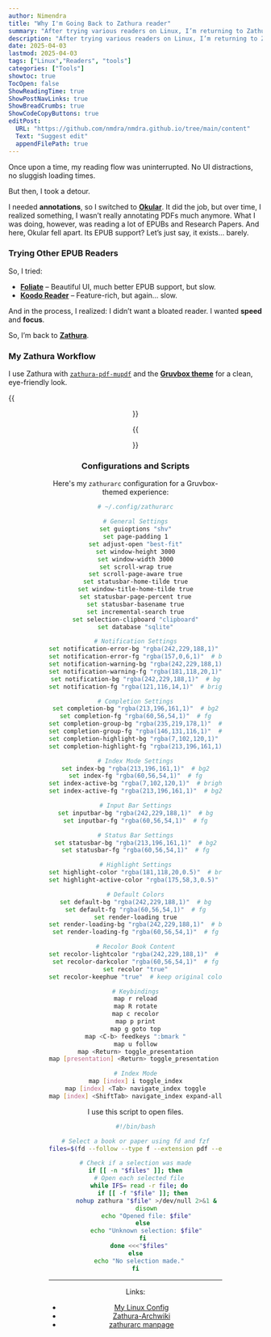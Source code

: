 ```yaml
---
author: Nimendra
title: "Why I'm Going Back to Zathura reader"
summary: "After trying various readers on Linux, I’m returning to Zathura for its speed, minimal UI, and distraction-free reading, using a customized Gruvbox theme and a script for quick file selection."
description: "After trying various readers on Linux, I’m returning to Zathura for its speed, minimal UI."
date: 2025-04-03
lastmod: 2025-04-03
tags: ["Linux","Readers", "tools"]
categories: ["Tools"]
showtoc: true
TocOpen: false
ShowReadingTime: true
ShowPostNavLinks: true
ShowBreadCrumbs: true
ShowCodeCopyButtons: true
editPost:
  URL: "https://github.com/nmdra/nmdra.github.io/tree/main/content"
  Text: "Suggest edit"
  appendFilePath: true
--- 
```


Once upon a time, my reading flow was uninterrupted. No UI distractions, no sluggish loading times.  

But then, I took a detour.  

I needed **annotations**, so I switched to **[Okular](https://okular.kde.org/)**. It did the job, but over time, I realized something, I wasn’t really annotating PDFs much anymore. What I was doing, however, was reading a lot of EPUBs and Research Papers. And here, Okular fell apart. Its EPUB support? Let’s just say, it exists… barely.  

### Trying Other EPUB Readers  

So, I tried:  

- **[Foliate](https://johnfactotum.github.io/foliate/)** – Beautiful UI, much better EPUB support, but slow.  
- **[Koodo Reader](https://koodo.960960.xyz/)** – Feature-rich, but again… slow.  

And in the process, I realized: I didn’t want a bloated reader. I wanted **speed** and **focus**.  

So, I’m back to **[Zathura](https://pwmt.org/projects/zathura/)**.  

### My Zathura Workflow  

I use Zathura with [`zathura-pdf-mupdf`](https://pwmt.org/projects/zathura-pdf-mupdf/) and the **[Gruvbox theme](https://github.com/eastack/zathura-gruvbox)** for a clean, eye-friendly look.  

{{<figure src="/images/zathura-1.png" caption="Zathura Reader" alt="zathura preview" width= "100%" height="auto"  align="center" >}}

{{<figure src="/images/zathura-2.png" caption="Index view" alt="zathura preview" width= "100%" height="auto"  align="center" >}}


### Configurations and Scripts

Here's my `zathurarc` configuration for a Gruvbox-themed experience: 

```sh
# ~/.config/zathurarc

# General Settings
set guioptions "shv"
set page-padding 1
set adjust-open "best-fit"
set window-height 3000
set window-width 3000
set scroll-wrap true
set scroll-page-aware true
set statusbar-home-tilde true
set window-title-home-tilde true
set statusbar-page-percent true
set statusbar-basename true
set incremental-search true
set selection-clipboard "clipboard"
set database "sqlite"

# Notification Settings
set notification-error-bg "rgba(242,229,188,1)"  # bg
set notification-error-fg "rgba(157,0,6,1)"  # bright:red
set notification-warning-bg "rgba(242,229,188,1)"  # bg
set notification-warning-fg "rgba(181,118,20,1)"  # bright:yellow
set notification-bg "rgba(242,229,188,1)"  # bg
set notification-fg "rgba(121,116,14,1)"  # bright:green

# Completion Settings
set completion-bg "rgba(213,196,161,1)"  # bg2
set completion-fg "rgba(60,56,54,1)"  # fg
set completion-group-bg "rgba(235,219,178,1)"  # bg1
set completion-group-fg "rgba(146,131,116,1)"  # gray
set completion-highlight-bg "rgba(7,102,120,1)"  # bright:blue
set completion-highlight-fg "rgba(213,196,161,1)"  # bg2

# Index Mode Settings
set index-bg "rgba(213,196,161,1)"  # bg2
set index-fg "rgba(60,56,54,1)"  # fg
set index-active-bg "rgba(7,102,120,1)"  # bright:blue
set index-active-fg "rgba(213,196,161,1)"  # bg2

# Input Bar Settings
set inputbar-bg "rgba(242,229,188,1)"  # bg
set inputbar-fg "rgba(60,56,54,1)"  # fg

# Status Bar Settings
set statusbar-bg "rgba(213,196,161,1)"  # bg2
set statusbar-fg "rgba(60,56,54,1)"  # fg

# Highlight Settings
set highlight-color "rgba(181,118,20,0.5)"  # bright:yellow
set highlight-active-color "rgba(175,58,3,0.5)"  # bright:orange

# Default Colors
set default-bg "rgba(242,229,188,1)"  # bg
set default-fg "rgba(60,56,54,1)"  # fg
set render-loading true
set render-loading-bg "rgba(242,229,188,1)"  # bg
set render-loading-fg "rgba(60,56,54,1)"  # fg

# Recolor Book Content
set recolor-lightcolor "rgba(242,229,188,1)"  # bg
set recolor-darkcolor "rgba(60,56,54,1)"  # fg
set recolor "true"
set recolor-keephue "true"  # keep original color

# Keybindings
map r reload
map R rotate
map c recolor
map p print
map g goto top
map <C-b> feedkeys ":bmark "
map u follow
map <Return> toggle_presentation
map [presentation] <Return> toggle_presentation 

# Index Mode
map [index] i toggle_index
map [index] <Tab> navigate_index toggle
map [index] <ShiftTab> navigate_index expand-all
```
I use this script to open files.

```bash 
#!/bin/bash

# Select a book or paper using fd and fzf
files=$(fd --follow --type f --extension pdf --extension epub | fzf --height 75% --reverse --no-info --multi --prompt "Select Book/Paper: ")

# Check if a selection was made
if [[ -n "$files" ]]; then
  # Open each selected file
  while IFS= read -r file; do
    if [[ -f "$file" ]]; then
      nohup zathura "$file" >/dev/null 2>&1 &
      disown
      echo "Opened file: $file"
    else
      echo "Unknown selection: $file"
    fi
  done <<<"$files"
else
  echo "No selection made."
fi
```
--- 

Links:
- [My Linux Config](https://github.com/nmdra/Dotfiles)
- [Zathura-Archwiki](https://wiki.archlinux.org/title/Zathura)
- [zathurarc manpage](https://man.cx/zathurarc(5))
